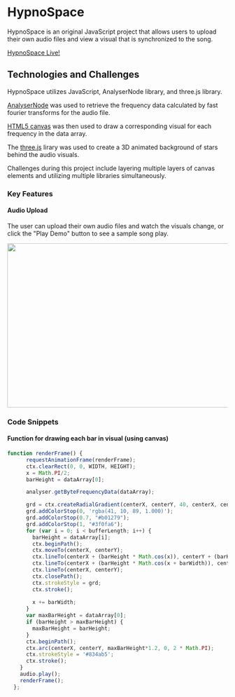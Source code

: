 # HypnoSpace

HypnoSpace is an original JavaScript project that allows users to upload their own audio files and view a visual that is synchronized to the song.

[HypnoSpace Live!](http://kavyakumar.com/HypnoSpace/)

## Technologies and Challenges 
HypnoSpace utilizes JavaScript, AnalyserNode library, and three.js library.

[AnalyserNode](https://developer.mozilla.org/en-US/docs/Web/API/AnalyserNode) was used to retrieve the frequency data calculated by fast fourier transforms for the audio file.

[HTML5 canvas](https://developer.mozilla.org/en-US/docs/Web/API/Canvas_API) was then used to draw a corresponding visual for each frequency in the data array.

The [three.js](https://threejs.org/) lirary was used to create a 3D animated background of stars behind the audio visuals. 

Challenges during this project include layering multiple layers of canvas elements and utilizing multiple libraries simultaneously.

### Key Features

#### Audio Upload

The user can upload their own audio files and watch the visuals change, or click the "Play Demo" button to see a sample song play.

<p align="center">
    <img width="600" height="375" src="https://github.com/kavya-kumar94/cravings/blob/master/ezgif.com-video-to-gif.gif">
</p>

### Code Snippets


#### Function for drawing each bar in visual (using canvas)
```js
function renderFrame() {
      requestAnimationFrame(renderFrame);
      ctx.clearRect(0, 0, WIDTH, HEIGHT);
      x = Math.PI/2;
      barHeight = dataArray[0];

      analyser.getByteFrequencyData(dataArray);

      grd = ctx.createRadialGradient(centerX, centerY, 40, centerX, centerY, 100);
      grd.addColorStop(0, 'rgba(41, 10, 89, 1.000)');
      grd.addColorStop(0.7, "#b01279");
      grd.addColorStop(1, "#3f0fa6");
      for (var i = 0; i < bufferLength; i++) {
        barHeight = dataArray[i];
        ctx.beginPath();
        ctx.moveTo(centerX, centerY);
        ctx.lineTo(centerX + (barHeight * Math.cos(x)), centerY + (barHeight * Math.sin(x)));
        ctx.lineTo(centerX + (barHeight * Math.cos(x + barWidth)), centerY + (barHeight * Math.sin(x + barWidth)));
        ctx.lineTo(centerX, centerY);
        ctx.closePath();
        ctx.strokeStyle = grd;
        ctx.stroke();
      
        x += barWidth;
      }
      var maxBarHeight = dataArray[0];
      if (barHeight > maxBarHeight) {
        maxBarHeight = barHeight;
      }
      ctx.beginPath();
      ctx.arc(centerX, centerY, maxBarHeight*1.2, 0, 2 * Math.PI);
      ctx.strokeStyle = '#834ab5';
      ctx.stroke();
    }
    audio.play();
    renderFrame();
  };
```
